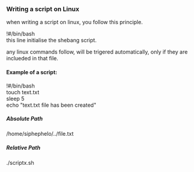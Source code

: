 ### Writing a script on Linux
when writing a script on linux, you follow this principle.

!#/bin/bash \
this line initialise the shebang script.

any linux commands follow, will be trigered automatically, only if they are inclueded in that file.

#### Example of a script:
!#/bin/bash \
touch text.txt \
sleep 5 \
echo "text.txt file has been created"

##### Absolute Path
/home/siphephelo/../file.txt 

##### Relative Path
./scriptx.sh